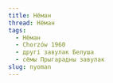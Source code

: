```yaml
---
title: Нёман
thread: Нёман
tags:
  - Нёман
  - Chorzów 1960
  - другі завулак Белуша
  - сёмы Прыгарадны завулак
slug: nyoman
---
```

